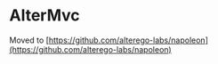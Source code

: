 # AlterMvc

Moved to [https://github.com/alterego-labs/napoleon](https://github.com/alterego-labs/napoleon)
